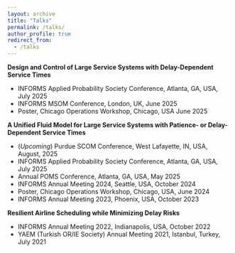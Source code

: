 ```yaml
---
layout: archive
title: "Talks"
permalink: /talks/
author_profile: true
redirect_from:
  - /talks
---
```


**Design and Control of Large Service Systems with Delay-Dependent Service Times** 
  * INFORMS Applied Probability Society Conference, Atlanta, GA, USA, July 2025
  * INFORMS MSOM Conference, London, UK, June 2025
  * Poster, Chicago Operations Workshop, Chicago, USA June 2025

**A Unified Fluid Model for Large Service Systems with Patience- or Delay-Dependent Service Times**
  * (_Upcoming_) Purdue SCOM Conference, West Lafayette, IN, USA, August, 2025
  * INFORMS Applied Probability Society Conference, Atlanta, GA, USA, July 2025
  * Annual POMS Conference, Atlanta, GA, USA, May 2025
  * INFORMS Annual Meeting 2024, Seattle, USA, October 2024
  * Poster, Chicago Operations Workshop, Chicago, USA, June 2024
  * INFORMS Annual Meeting 2023, Phoenix, USA, October 2023

**Resilient Airline Scheduling while Minimizing Delay Risks** 
  * INFORMS Annual Meeting 2022, Indianapolis, USA, October 2022
  * YAEM (Turkish OR/IE Society) Annual Meeting 2021, Istanbul, Turkey, July 2021

